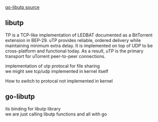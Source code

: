 [go-libutp source](https://github.com/anacrolix/go-libutp)

## libutp

TP is a TCP-like implementation of LEDBAT documented as a BitTorrent extension in BEP-29. uTP provides reliable, ordered delivery while maintaining minimum extra delay. It is implemented on top of UDP to be cross-platform and functional today. As a result, uTP is the primary transport for uTorrent peer-to-peer connections.

implementation of utp protocal for file sharing  
we might see tcp/udp implemented in kernel itself

How to switch to protocal not implemented in kernel

## go-libutp

its binding for libutp library  
we are just calling libutp functions and all with go

